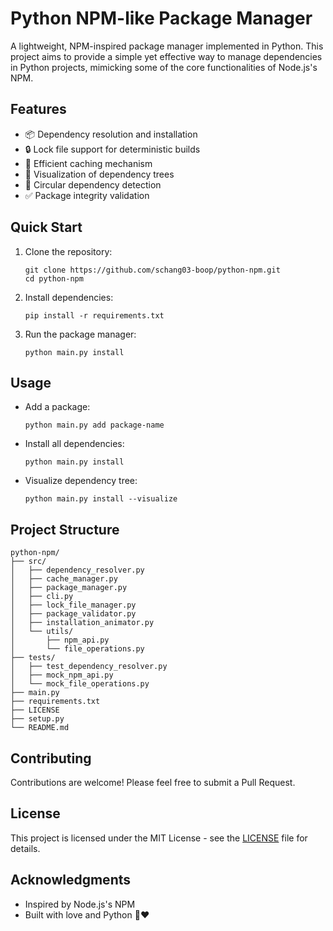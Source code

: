 # Python NPM-like Package Manager

A lightweight, NPM-inspired package manager implemented in Python. This project aims to provide a simple yet effective way to manage dependencies in Python projects, mimicking some of the core functionalities of Node.js's NPM.

## Features

- 📦 Dependency resolution and installation
- 🔒 Lock file support for deterministic builds
- 🚀 Efficient caching mechanism
- 🌳 Visualization of dependency trees
- 🔄 Circular dependency detection
- ✅ Package integrity validation

## Quick Start

1. Clone the repository:
   ```
   git clone https://github.com/schang03-boop/python-npm.git
   cd python-npm
   ```

2. Install dependencies:
   ```
   pip install -r requirements.txt
   ```

3. Run the package manager:
   ```
   python main.py install
   ```

## Usage

- Add a package:
  ```
  python main.py add package-name
  ```

- Install all dependencies:
  ```
  python main.py install
  ```

- Visualize dependency tree:
  ```
  python main.py install --visualize
  ```

## Project Structure

```
python-npm/
├── src/
│   ├── dependency_resolver.py
│   ├── cache_manager.py
│   ├── package_manager.py
│   ├── cli.py
│   ├── lock_file_manager.py
│   ├── package_validator.py
│   ├── installation_animator.py
│   └── utils/
│       ├── npm_api.py
│       └── file_operations.py
├── tests/
│   ├── test_dependency_resolver.py
│   ├── mock_npm_api.py
│   └── mock_file_operations.py
├── main.py
├── requirements.txt
├── LICENSE
├── setup.py
└── README.md
```

## Contributing

Contributions are welcome! Please feel free to submit a Pull Request.

## License

This project is licensed under the MIT License - see the [LICENSE](LICENSE) file for details.

## Acknowledgments

- Inspired by Node.js's NPM
- Built with love and Python 🐍❤️